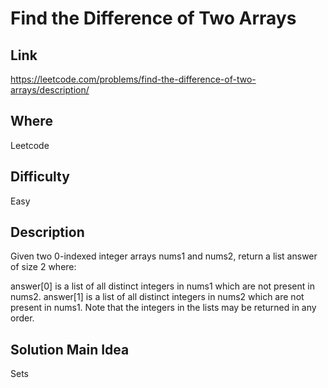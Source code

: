 # Find the Difference of Two Arrays

## Link
https://leetcode.com/problems/find-the-difference-of-two-arrays/description/

## Where
Leetcode

## Difficulty
Easy

## Description
Given two 0-indexed integer arrays nums1 and nums2, return a list answer of size 2 where:

answer[0] is a list of all distinct integers in nums1 which are not present in nums2.
answer[1] is a list of all distinct integers in nums2 which are not present in nums1.
Note that the integers in the lists may be returned in any order.


## Solution Main Idea
Sets

